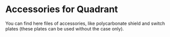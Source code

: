 # Accessories for Quadrant

You can find here files of accessories, like polycarbonate shield and switch plates (these plates can be used without the case only).
